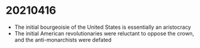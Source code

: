 # 20210416

-   The initial bourgeoisie of the United States is essentially an aristocracy
-   The initial American revolutionaries were reluctant to oppose the crown, and the anti-monarchists were defated

